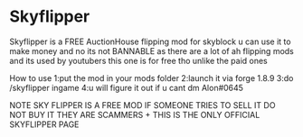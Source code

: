 # Skyflipper
Skyflipper is a FREE AuctionHouse flipping mod for skyblock u can use it to make money and no its not BANNABLE as there are a lot of ah flipping mods and its used by youtubers this one is for free tho unlike the paid ones


How to use
1:put the mod in your mods folder
2:launch it via forge 1.8.9
3:do /skyflipper ingame
4:u will figure it out if u cant dm Alon#0645




NOTE
SKY FLIPPER IS A FREE MOD IF SOMEONE TRIES TO SELL IT DO NOT BUY IT THEY ARE SCAMMERS + THIS IS THE ONLY OFFICIAL SKYFLIPPER PAGE
